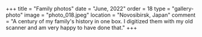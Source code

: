 +++
title = "Family photos"
date = "June, 2022"
order = 18
type = "gallery-photo"
image = "photo_018.jpeg"
location = "Novosibirsk, Japan"
comment = "A century of my family's history in one box. I digitized them with my old scanner and am very happy to have done that."
+++

